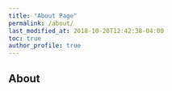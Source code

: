```yaml
---
title: "About Page"
permalink: /about/
last_modified_at: 2018-10-20T12:42:38-04:00
toc: true
author_profile: true
---
```


## About

